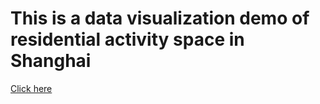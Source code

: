 # This is a data visualization demo of residential activity space in Shanghai
[Click here](index.html)  